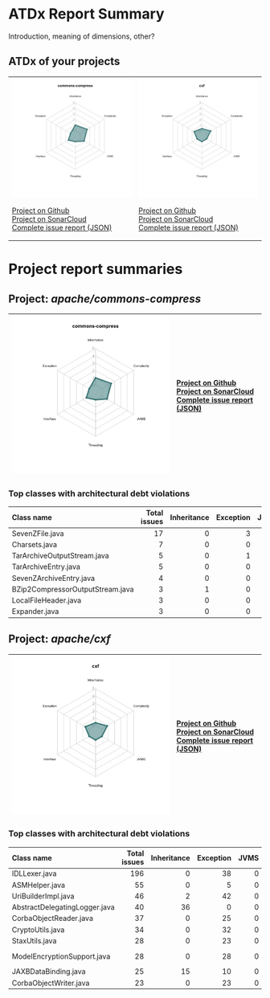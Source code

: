 
# ATDx Report Summary

Introduction, meaning of dimensions, other?

## ATDx of your projects
|||
|-|-|
|<img src="https://github.com/robertoverdecchia/ATDx_report_sandbox/blob/master/plots/commons-compress.jpg"/> <p style="text-align:left">[Project on Github](https://github.com/apache/commons-compress) <br> [Project on SonarCloud ](https://sonarcloud.io/dashboard?id=commons-compress) <br> [Complete issue report (JSON)](./json/commons-compress.json)</p>|<img src="https://github.com/robertoverdecchia/ATDx_report_sandbox/blob/master/plots/cxf.jpg"/> <p style="text-align:left">[Project on Github](https://github.com/apache/cxf) <br> [Project on SonarCloud ](https://sonarcloud.io/dashboard?id=cxf) <br> [Complete issue report (JSON)](./json/cxf.json)</p>
# Project report summaries
## Project: _apache/commons-compress_
|<img src="https://github.com/robertoverdecchia/ATDx_report_sandbox/blob/master/plots/commons-compress.jpg"/>|<p style="text-align:left">[Project on Github](https://github.com/apache/commons-compress) <br> [Project on SonarCloud ](https://sonarcloud.io/dashboard?id=commons-compress) <br> [Complete issue report (JSON)](./json/commons-compress.json)</p>
|-|-|
### Top classes with architectural debt violations
| Class name                       |   Total issues |   Inheritance |   Exception |   JVMS |   Interface |   Threading |   Complexity | Fully qualified name                                                                         |
|:---------------------------------|---------------:|--------------:|------------:|-------:|------------:|------------:|-------------:|:---------------------------------------------------------------------------------------------|
| SevenZFile.java                  |             17 |             0 |           3 |      0 |           3 |           0 |           11 | src/main/java/org/apache/commons/compress/archivers/sevenz/SevenZFile.java                   |
| Charsets.java                    |              7 |             0 |           0 |      0 |           7 |           0 |            0 | src/main/java/org/apache/commons/compress/utils/Charsets.java                                |
| TarArchiveOutputStream.java      |              5 |             0 |           1 |      0 |           4 |           0 |            0 | src/main/java/org/apache/commons/compress/archivers/tar/TarArchiveOutputStream.java          |
| TarArchiveEntry.java             |              5 |             0 |           0 |      0 |           2 |           0 |            3 | src/main/java/org/apache/commons/compress/archivers/tar/TarArchiveEntry.java                 |
| SevenZArchiveEntry.java          |              4 |             0 |           0 |      0 |           4 |           0 |            0 | src/main/java/org/apache/commons/compress/archivers/sevenz/SevenZArchiveEntry.java           |
| BZip2CompressorOutputStream.java |              3 |             1 |           0 |      0 |           0 |           0 |            2 | src/main/java/org/apache/commons/compress/compressors/bzip2/BZip2CompressorOutputStream.java |
| LocalFileHeader.java             |              3 |             0 |           0 |      0 |           3 |           0 |            0 | src/main/java/org/apache/commons/compress/archivers/arj/LocalFileHeader.java                 |
| Expander.java                    |              3 |             0 |           0 |      0 |           3 |           0 |            0 | src/main/java/org/apache/commons/compress/archivers/examples/Expander.java                   |

## Project: _apache/cxf_
|<img src="https://github.com/robertoverdecchia/ATDx_report_sandbox/blob/master/plots/cxf.jpg"/>|<p style="text-align:left">[Project on Github](https://github.com/apache/cxf) <br> [Project on SonarCloud ](https://sonarcloud.io/dashboard?id=cxf) <br> [Complete issue report (JSON)](./json/cxf.json)</p>
|-|-|
### Top classes with architectural debt violations
| Class name                    |   Total issues |   Inheritance |   Exception |   JVMS |   Interface |   Threading |   Complexity | Fully qualified name                                                                                                        |
|:------------------------------|---------------:|--------------:|------------:|-------:|------------:|------------:|-------------:|:----------------------------------------------------------------------------------------------------------------------------|
| IDLLexer.java                 |            196 |             0 |          38 |      0 |           0 |           0 |          158 | tools/corba/src/main/generated/org/apache/cxf/tools/corba/processors/idl/IDLLexer.java                                      |
| ASMHelper.java                |             55 |             0 |           5 |      0 |          50 |           0 |            0 | core/src/main/java/org/apache/cxf/common/util/ASMHelper.java                                                                |
| UriBuilderImpl.java           |             46 |             2 |          42 |      0 |           2 |           0 |            0 | rt/frontend/jaxrs/src/main/java/org/apache/cxf/jaxrs/impl/UriBuilderImpl.java                                               |
| AbstractDelegatingLogger.java |             40 |            36 |           0 |      0 |           4 |           0 |            0 | core/src/main/java/org/apache/cxf/common/logging/AbstractDelegatingLogger.java                                              |
| CorbaObjectReader.java        |             37 |             0 |          25 |      0 |           0 |           0 |           12 | rt/bindings/corba/src/main/java/org/apache/cxf/binding/corba/runtime/CorbaObjectReader.java                                 |
| CryptoUtils.java              |             34 |             0 |          32 |      0 |           2 |           0 |            0 | rt/security/src/main/java/org/apache/cxf/rt/security/crypto/CryptoUtils.java                                                |
| StaxUtils.java                |             28 |             0 |          23 |      0 |           1 |           0 |            4 | core/src/main/java/org/apache/cxf/staxutils/StaxUtils.java                                                                  |
| ModelEncryptionSupport.java   |             28 |             0 |          28 |      0 |           0 |           0 |            0 | rt/rs/security/oauth-parent/oauth2/src/main/java/org/apache/cxf/rs/security/oauth2/utils/crypto/ModelEncryptionSupport.java |
| JAXBDataBinding.java          |             25 |            15 |          10 |      0 |           0 |           0 |            0 | tools/wsdlto/databinding/jaxb/src/main/java/org/apache/cxf/tools/wsdlto/databinding/jaxb/JAXBDataBinding.java               |
| CorbaObjectWriter.java        |             23 |             0 |          23 |      0 |           0 |           0 |            0 | rt/bindings/corba/src/main/java/org/apache/cxf/binding/corba/runtime/CorbaObjectWriter.java                                 |

